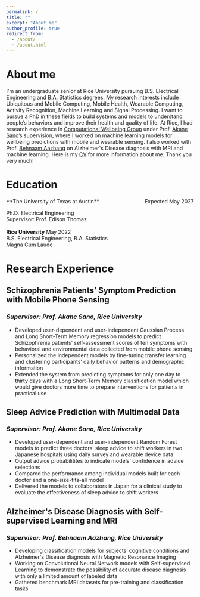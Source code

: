 ```yaml
---
permalink: /
title: ""
excerpt: "About me"
author_profile: true
redirect_from: 
  - /about/
  - /about.html
---
```


# About me
I'm an undergraduate senior at Rice University pursuing B.S. Electrical Engineering and B.A. Statistics degrees. My research interests include Ubiquitous and Mobile Computing, Mobile Health, Wearable Computing, Activity Recognition, Machine Learning and Signal Processing. I want to pursue a PhD in these fields to build systems and models to understand people’s behaviors and improve their health and quality of life. At Rice, I had research experience in [Computational Wellbeing Group](https://compwell.rice.edu/home) under Prof. [Akane Sano](http://akane.sano.web.rice.edu/index.html)’s supervision, where I worked on machine learning models for wellbeing predictions with mobile and wearable sensing. I also worked with Prof. [Behnaam Aazhang](https://aaz.rice.edu/) on Alzheimer's Disease diagnosis with MRI and machine learning. Here is my [CV](https://enwq.github.io/files/Yufei_Shen_CV_web.pdf) for more information about me. Thank you very much!

# Education
<p style="text-align:left;">
    **The University of Texas at Austin**
    <span style="float:right;">
        Expected May 2027
    </span>
</p>

Ph.D. Electrical Engineering\
Supervisor: Prof. Edison Thomaz\
\
**Rice University** May 2022\
B.S. Electrical Engineering, B.A. Statistics                             
Magna Cum Laude

# Research Experience
## Schizophrenia Patients’ Symptom Prediction with Mobile Phone Sensing
### *Supervisor: Prof. Akane Sano, Rice University*
- Developed user-dependent and user-independent Gaussian Process and Long Short-Term Memory regression models to predict Schizophrenia patients’ self-assessment scores of ten symptoms with behavioral and environmental data collected from mobile phone sensing
- Personalized the independent models by fine-tuning transfer learning and clustering participants’ daily behavior patterns and demographic information
- Extended the system from predicting symptoms for only one day to thirty days with a Long Short-Term Memory classification model which would give doctors more time to prepare interventions for patients in practical use

## Sleep Advice Prediction with Multimodal Data
### *Supervisor: Prof. Akane Sano, Rice University*
- Developed user-dependent and user-independent Random Forest models to predict three doctors’ sleep advice to shift workers in two Japanese hospitals using daily survey and wearable device data
- Output advice probabilitites to indicate models' confidence in advice selections
- Compared the performance among individual models built for each doctor and a one-size-fits-all model
- Delivered the models to collaborators in Japan for a clinical study to evaluate the effectiveness of sleep advice to shift workers

## Alzheimer's Disease Diagnosis with Self-supervised Learning and MRI
### *Supervisor: Prof. Behnaam Aazhang, Rice University*
- Developing classification models for subjects’ cognitive conditions and Alzheimer's Disease diagnosis with Magnetic Resonance Imaging 
- Working on Convolutional Neural Network models with Self-supervised Learning to demonstrate the possibility of accurate disease diagnosis with only a limited amount of labeled data
- Gathered benchmark MRI datasets for pre-training and classification tasks
